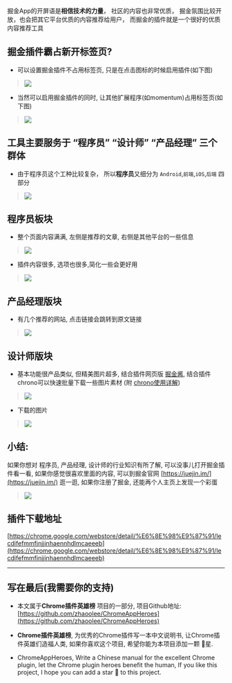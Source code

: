 掘金App的开屏语是**相信技术的力量**， 社区的内容也非常优质， 掘金氛围比较开放，也会把其它平台优质的内容推荐给用户， 而掘金的插件就是一个很好的优质内容推荐工具

## 掘金插件霸占新开标签页?
- 可以设置掘金插件不占用标签页, 只是在点击图标的时候启用插件(如下图)
> ![](https://user-gold-cdn.xitu.io/2019/6/1/16b0ee5a252eeea5?w=600&h=326&f=gif&s=629198)
- 当然可以启用掘金插件的同时, 让其他扩展程序(如momentum)占用标签页(如下图)
> ![](https://user-gold-cdn.xitu.io/2019/6/1/16b0ee5a258d23f2?w=600&h=325&f=gif&s=606400)


## 工具主要服务于 “程序员” “设计师” “产品经理” 三个群体

- 由于程序员这个工种比较复杂， 所以**程序员**又细分为 `Android`,`前端`,`iOS`,`后端` 四部分

> ![](https://user-gold-cdn.xitu.io/2019/6/1/16b0ee5a25967110?w=1240&h=730&f=png&s=277097)

## 程序员板块
- 整个页面内容满满, 左侧是推荐的文章, 右侧是其他平台的一些信息
> ![](https://user-gold-cdn.xitu.io/2019/6/1/16b0ee5a25a2b884?w=1403&h=765&f=gif&s=437848)
- 插件内容很多, 选项也很多,简化一些会更好用
> ![](https://user-gold-cdn.xitu.io/2019/6/1/16b0ee5a25b048ea?w=1240&h=677&f=png&s=399243)


## 产品经理版块
- 有几个推荐的网站, 点击链接会跳转到原文链接
> ![](https://user-gold-cdn.xitu.io/2019/6/1/16b0ee5a25c99a0a?w=600&h=330&f=gif&s=224337)


## 设计师版块
- 基本功能很产品类似, 但精美图片超多, 结合插件网页版 [掘金酱](https://e.xitu.io/), 结合插件 chrono可以快速批量下载一些图片素材 (附 [chrono使用详解](https://zhaoolee.gitbooks.io/chrome/content/002-chrono-rang-chrome-xia-zai-zi-yuan-geng-rong-yi.html))
> ![](https://user-gold-cdn.xitu.io/2019/6/1/16b0eda164b6e469?w=600&h=328&f=gif&s=1557534)
- 下载的图片
> ![](https://user-gold-cdn.xitu.io/2019/6/1/16b0ee5a55ba295f?w=1083&h=696&f=png&s=308501)

## 小结:
如果你想对 程序员, 产品经理, 设计师的行业知识有所了解, 可以没事儿打开掘金插件看一看, 如果你感觉很喜欢里面的内容, 可以到掘金官网 [https://juejin.im/](https://juejin.im/) 逛一逛, 如果你注册了掘金, 还能再个人主页上发现一个彩蛋
> ![](https://user-gold-cdn.xitu.io/2019/6/1/16b0ee5a5a239335?w=600&h=179&f=gif&s=150787)

## 插件下载地址

[https://chrome.google.com/webstore/detail/%E6%8E%98%E9%87%91/lecdifefmmfjnjjinhaennhdlmcaeeeb](https://chrome.google.com/webstore/detail/%E6%8E%98%E9%87%91/lecdifefmmfjnjjinhaennhdlmcaeeeb)

---

## 写在最后(我需要你的支持)
- 本文属于**Chrome插件英雄榜** 项目的一部分, 项目Github地址: [https://github.com/zhaoolee/ChromeAppHeroes](https://github.com/zhaoolee/ChromeAppHeroes)

- **Chrome插件英雄榜**, 为优秀的Chrome插件写一本中文说明书, 让Chrome插件英雄们造福人类, 如果你喜欢这个项目, 希望你能为本项目添加一颗 🌟星.

- ChromeAppHeroes, Write a Chinese manual for the excellent Chrome plugin, let the Chrome plugin heroes benefit the human, If you like this project, I hope you can add a star 🌟 to this project.
